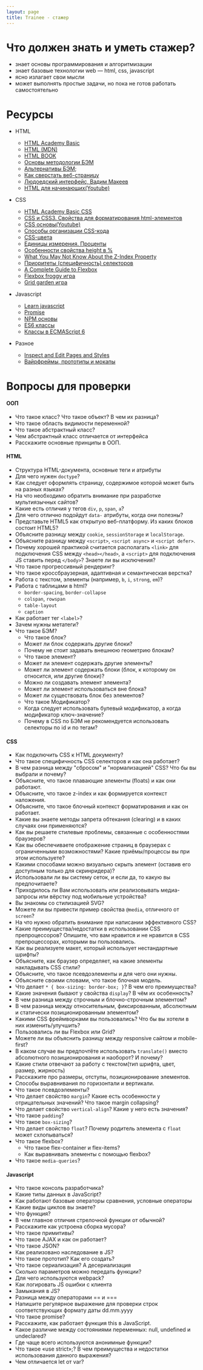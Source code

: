 ```yaml
---
layout: page
title: Trainee - стажер
---
```


# Что должен знать и уметь стажер?

  - знает основы программирования и алгоритмизации
  - знает базовые технологии web — html, css, javascript
  - ясно излагает свои мысли
  - может выполнять простые задачи, но пока не готов работать самостоятельно


# Ресурсы
  - HTML 
      * [HTML Academy Basic](https://htmlacademy.ru/courses/basic-html)
      * [HTML (MDN)](https://developer.mozilla.org/ru/docs/Web/HTML)
      * [HTML BOOK](https://html5book.ru/html-html5/)
      * [Основы методологии БЭМ](https://ru.bem.info/methodology/quick-start/)
      * [Альтернативы БЭМ](https://habr.com/ru/post/256109/);
      * [Как сверстать веб-страницу](https://habr.com/ru/post/202408/)
      * [Людоедский интерфейс, Вадим Макеев](https://www.youtube.com/watch?v=ssJsjGZE2sc)
      * [HTML для начинающих(Youtube)](https://www.youtube.com/playlist?list=PLY4rE9dstrJyeZlPWoKJr1xKVVnG4w-Hc)
      
  - CSS 
      * [HTML Academy Basic CSS](https://htmlacademy.ru/courses/basic-css)
      * [CSS и CSS3. Свойства для форматирования html-элементов](https://html5book.ru/css-css3/)
      * [CSS основы(Youtube)](https://www.youtube.com/playlist?list=PL026CCEB5125879C2)
      * [Способы организации CSS-кода](https://habr.com/ru/post/256109/)
      * [CSS-цвета](https://html5book.ru/css-colors/)
      * [Единицы измерения. Проценты](https://learn.javascript.ru/css-units#protsenty/)
      * [Особенности свойства height в %](https://learn.javascript.ru/height-percent/)
      * [What You May Not Know About the Z-Index Property](https://webdesign.tutsplus.com/articles/what-you-may-not-know-about-the-z-index-property--webdesign-16892)
      * [Приоритеты (специфичность) селекторов](https://habr.com/ru/post/137588/)
      * [A Complete Guide to Flexbox](https://css-tricks.com/snippets/css/a-guide-to-flexbox/)
      * [Flexbox froggy игра](http://flexboxfroggy.com/)
      * [Grid garden игра](https://cssgridgarden.com/)
      
  - Javascript
      * [Learn javascript](https://learn.javascript.ru/)
      * [Promise](https://habr.com/ru/company/ruvds/blog/427405/)
      * [NPM основы](https://www.youtube.com/watch?v=2e0hbjtUT-4)
      * [ES6 классы](http://jsraccoon.ru/es6-classes)
      * [Классы в ECMAScript 6](https://frontender.info/es6-classes-final/)
      
  - Разное
      * [Inspect and Edit Pages and Styles](https://developers.google.com/web/tools/chrome-devtools/inspect-styles/?utm_source=dcc&utm_medium=redirect&utm_campaign=2016q3)
      * [Вайрфреймы, прототипы и мокапы](http://projectorat.ru/wireframes-prototypes-mockups/)

# Вопросы для проверки

#### ООП

  - Что такое класс? Что такое объект? В чем их разница?
  - Что такое область видимости переменной?
  - Что такое абстрактный класс?
  - Чем абстрактный класс отличается от интерфейса
  - Расскажите основные принципы в ООП.

#### HTML

  - Структура HTML-документа, основные теги и атрибуты
  - Для чего нужен `doctype`?
  - Как следует оформлять страницу, содержимое которой может быть на разных языках?
  - На что необходимо обратить внимание при разработке мультиязычных сайтов?
  - Какие есть отличия у тегов `div`, `p`, `span`, `a`?
  - Для чего отлично подойдут `data-` атрибуты, когда они полезны?
  - Представьте HTML5 как открытую веб-платформу. Из каких блоков состоит HTML5?
  - Объясните разницу между `cookie`, `sessionStorage` и `localStorage`.
  - Объясните разницу между `<script>`, `<script async>` и `<script defer>`.
  - Почему хорошей практикой считается располагать `<link>` для подключения CSS между `<head></head>`, а `<script>` для подключения JS ставить перед `</body>`? Знаете ли вы исключения?
  - Что такое прогрессивный рендеринг?
  - Что такое кроссбраузерная, адаптивная и семантическая верстка?
  - Работа с текстом, элементы (например, `b`, `i`, `strong`, `em`)?
  - Работа с таблицами в html?
      - `border-spacing`, `border-collapse`
      - `colspan`, `rowspan`
      - `table-layout`
      - `caption`
  - Как работает тег `<label>`?
  - Зачем нужны метатеги?
  - Что такое БЭМ?
      - Что такое блок?
      - Может ли блок содержать другие блоки?
      - Почему не стоит задавать внешнюю геометрию блокам?
      - Что такое элемент?
      - Может ли элемент содержать другие элементы?
      - Может ли элемент содержать блоки (блок, к которому он относится, или другие блоки)?
      - Можно ли создавать элемент элемента?
      - Может ли элемент использоваться вне блока?
      - Может ли существовать блок без элементов?
      - Что такое Модификатор?
      - Когда следует использовать булевый модификатор, а когда модификатор ключ-значение?     
      - Почему в CSS по БЭМ не рекомендуется использовать селекторы по id и по тегам?

#### CSS

  - Как подключить CSS к HTML документу?
  - Что такое специфичность CSS селекторов и как она работает?
  - В чем разница между "сбросом" и "нормализацией" CSS? Что бы вы выбрали и почему?
  - Объясните, что такое плавающие элементы (floats) и как они работают.
  - Объясните, что такое z-index и как формируется контекст наложения.
  - Объясните, что такое блочный контекст форматирования и как он работает.
  - Какие вы знаете методы запрета обтекания (clearing) и в каких случаях они применяются?
  - Как вы решаете стилевые проблемы, связанные с особенностями браузеров?
  - Как вы обеспечиваете отображение страниц в браузерах с ограниченными возможностями? Какие приёмы/процессы вы при этом используете?
  - Какими способами можно визуально скрыть элемент (оставив его доступным только для скринридера)?
  - Использовали ли вы систему сеток, и если да, то какую вы предпочитаете?
  - Приходилось ли Вам использовать или реализовывать медиа-запросы или вёрстку под мобильные устройства?
  - Вы знакомы со стилизацией SVG?
  - Можете ли вы привести пример свойства `@media`, отличного от `screen`?
  - На что нужно обратить внимание при написании эффективного CSS?
  - Какие преимущества/недостатки в использовании CSS препроцессоров?
    Опишите, что вам нравится и не нравится в CSS препроцессорах, которыми вы пользовались.
  - Как вы реализуете макет, который использует нестандартные шрифты?
  - Объясните, как браузер определяет, на какие элементы накладывать CSS стили?
  - Объясните, что такое псевдоэлементы и для чего они нужны.
  - Объясните своими словами, что такое блочная модель.
  - Что делает ```* { box-sizing: border-box; }```? В чем его преимущества?
  - Какие значения бывают у свойства `display`? В чём их особенность?
  - В чем разница между строчным и блочно-строчным элементом?
  - В чем разница между относительным, фиксированным, абсолютным и статически позиционированным элементом?
  - Какими CSS фреймворками вы пользовались? Что бы вы хотели в них изменить/улучшить?
  - Пользовались ли вы Flexbox или Grid?
  - Можете ли вы объяснить разницу между responsive сайтом и mobile-first?
  - В каком случае вы предпочтёте использовать `translate()` вместо абсолютного позиционирования и наоборот? И почему? 
  - Какие стили отвечают за работу с текстом(тип шрифта, цвет, размер, жирность)
  - Расскажите про размеры, отступы, позиционирование элементов.
  - Способы выравнивания по горизонтали и вертикали.
  - Что такое псевдоэлементы?
  - Что делает свойство `margin`? Какие есть особенности у отрицательных значений? Что такое margin collapsing?
  - Что делает свойство `vertical-align`? Какие у него есть значения?
  - Что такое `padding`?
  - Что такое `box-sizing`?
  - Что делает свойство `float`? Почему родитель элемента с `float` может схлопываться?
  - Что такое flexbox?
      - Что такое flex-container и flex-items?
      - Как выравнивать элементы с помощью flexbox?
  - Что такое `media-queries`?  

#### Javascript

  - Что такое консоль разработчика?
  - Какие типы данных в JavaScript?
  - Как работают базовые операторы сравнения, условные операторы
  - Какие виды циклов вы знаете?
  - Что функция?
  - В чем главное отличия стрелочной функции от обычной?
  - Расскажите как устроена сборка мусора?
  - Что такое примитивы?
  - Что такое AJAX и как он работает?
  - Что такое JSON?
  - Как реализовано наследование в JS?
  - Что такое прототип? Как его создать?
  - Что такое сериализация? А десериализация
  - Сколько параметров можно передать функции?
  - Для чего используются webpack?
  - Как логировать JS ошибки с клиента
  - Замыкания в JS?
  - Разница между операторами == и ===
  - Напишите регулярное выражение для проверки строк соответствующих формату даты dd.mm.yyyy
  - Что такое promise?
  - Расскажите, как работает функция this в JavaScript.
  - Какое различие между состояниями переменных: null, undefined и undeclared?
  - Где чаще всего используются анонимные функции?
  - Что такое «use strict»;? В чем преимущества и недостатки использования данного выражения?
  - Чем отличается let от var?
 

